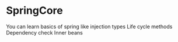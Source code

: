 # SpringCore
You can learn basics of spring like
injection  types
Life cycle methods
Dependency check
Inner beans
